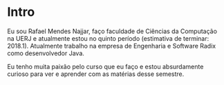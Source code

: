 # Intro

Eu sou Rafael Mendes Najjar, faço faculdade de Ciências da Computação na UERJ e atualmente estou no quinto período (estimativa de terminar: 2018.1).
Atualmente trabalho na empresa de Engenharia e Software Radix como desenvolvedor Java.

Eu tenho muita paixão pelo curso que eu faço e estou absurdamente curioso para ver e aprender com as matérias desse semestre.
